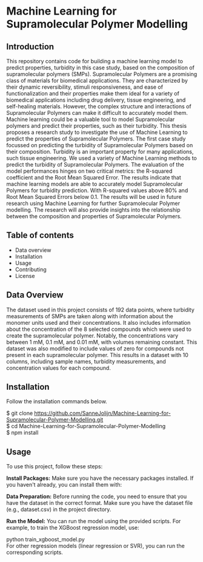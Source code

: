 # Machine Learning for Supramolecular Polymer Modelling
## Introduction
This repository contains code for building a machine learning model to predict properties, turbidity in this case study, based on the composition of supramolecular polymers (SMPs). Supramolecular Polymers are a promising class of materials for biomedical applications. They are characterized by their dynamic reversibility, stimuli responsiveness, and ease of functionalization and their properties make them ideal for a variety of biomedical applications including drug delivery, tissue engineering, and self-healing materials. However, the complex structure and interactions of Supramolecular Polymers can make it difficult to accurately model them.  Machine learning could be a valuable tool to model Supramolecular polymers and predict their properties, such as their turbidity. This thesis proposes a research study to investigate the use of Machine Learning to predict the properties of Supramolecular Polymers. The first case study focussed on predicting the turbidity of Supramolecular Polymers based on their composition. Turbidity is an important property for many applications, such tissue engineering. We used a variety of Machine Learning methods to predict the turbidity of Supramolecular Polymers. The evaluation of the model performances hinges on two critical metrics: the R-squared coefficient and the Root Mean Squared Error. The results indicate that machine learning models are able to accurately model Supramolecular Polymers for turbidity prediction. With R-squared values above 80\% and Root Mean Squared Errors below 0.1. The results will be used in future research using Machine Learning for further Supramolecular Polymer modelling. The research will also provide insights into the relationship between the composition and properties of Supramolecular Polymers.

## Table of contents
- Data overview
- Installation
- Usage
- Contributing
- License

## Data Overview
The dataset used in this project consists of 192 data points, where turbidity measurements of SMPs are taken along with information about the monomer units used and their concentrations. It also includes information about the concentration of the 8 selected compounds which were used to create the supramolecular polymer. Notably, the concentrations vary between 1 mM, 0.1 mM, and 0.01 mM, with volumes remaining constant. This dataset was also modified to include values of zero for compounds not present in each supramolecular polymer. This results in a dataset with 10 columns, including sample names, turbidity measurements, and concentration values for each compound.

## Installation
Follow the installation commands below.

$ git clone https://github.com/SanneJolijn/Machine-Learning-for-Supramolecular-Polymer-Modelling.git <br />
$ cd Machine-Learning-for-Supramolecular-Polymer-Modelling <br />
$ npm install

## Usage
To use this project, follow these steps:

**Install Packages:**
Make sure you have the necessary packages installed. If you haven't already, you can install them with:

**Data Preparation:**
Before running the code, you need to ensure that you have the dataset in the correct format. Make sure you have the dataset file (e.g., dataset.csv) in the project directory.

**Run the Model:**
You can run the model using the provided scripts. For example, to train the XGBoost regression model, use:

python train_xgboost_model.py<br />
For other regression models (linear regression or SVR), you can run the corresponding scripts.<br />


